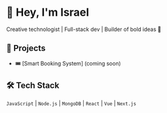 # 👋 Hey, I'm Israel

Creative technologist | Full-stack dev | Builder of bold ideas 👑

## 🚀 Projects
- 🎟️ [Smart Booking System] (coming soon)

## 🛠️ Tech Stack
`JavaScript` | `Node.js` | `MongoDB` | `React` | `Vue` | `Next.js`


